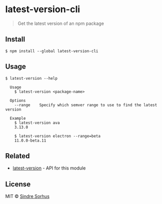 # latest-version-cli

> Get the latest version of an npm package


## Install

```
$ npm install --global latest-version-cli
```


## Usage

```
$ latest-version --help

  Usage
    $ latest-version <package-name>

  Options
    --range    Specify which semver range to use to find the latest version

  Example
    $ latest-version ava
    3.13.0

    $ latest-version electron --range=beta
    11.0.0-beta.11
```


## Related

- [latest-version](https://github.com/sindresorhus/latest-version) - API for this module


## License

MIT © [Sindre Sorhus](https://sindresorhus.com)
